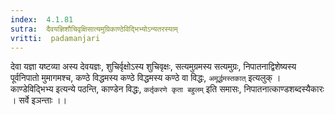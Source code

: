 ```yaml
---
index:  4.1.81
sutra:  दैवयज्ञिशौचिवृक्षिसात्यमुग्रिकाण्ठेविद्भिभ्योऽन्यतरस्याम्
vritti:  padamanjari
---
```


देवा यज्ञा यष्टव्या अस्य देवयज्ञः, शुचिर्वृक्षोऽस्य शुचिवृक्षः, सत्यमुग्रमस्य सत्यमुग्रः, निपातनाद्विशेष्यस्य पूर्वनिपातो मुमागमश्च, कण्ठे विद्धमस्य कण्ठे विद्धमस्य कण्ठे वा विद्धः, `अमूर्द्धमस्तकात्` इत्यलुक् । काण्डेविद्भिभ्य इत्यन्ये पठन्ति, काण्डेन विद्धः, `कर्तृकरणे कृता बहुलम्` इति समासः, निपातनात्काण्डशब्दस्यैकारः । सर्वे इञन्ताः ।।
